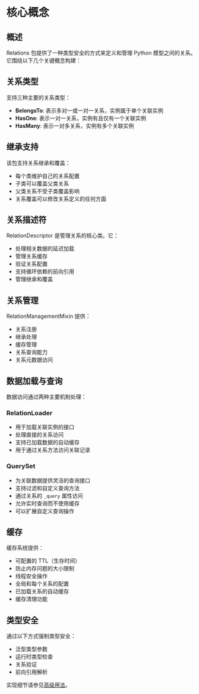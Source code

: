 # 核心概念

## 概述

Relations 包提供了一种类型安全的方式来定义和管理 Python 模型之间的关系。它围绕以下几个关键概念构建：

## 关系类型

支持三种主要的关系类型：

- **BelongsTo**: 表示多对一或一对一关系，实例属于单个关联实例
- **HasOne**: 表示一对一关系，实例有且仅有一个关联实例
- **HasMany**: 表示一对多关系，实例有多个关联实例

## 继承支持

该包支持关系继承和覆盖：

- 每个类维护自己的关系配置
- 子类可以覆盖父类关系
- 父类关系不受子类覆盖影响
- 关系覆盖可以修改关系定义的任何方面

## 关系描述符

RelationDescriptor 是管理关系的核心类。它：

- 处理相关数据的延迟加载
- 管理关系缓存
- 验证关系配置
- 支持循环依赖的前向引用
- 管理继承和覆盖

## 关系管理

RelationManagementMixin 提供：

- 关系注册
- 继承处理
- 缓存管理
- 关系查询能力
- 关系元数据访问

## 数据加载与查询

数据访问通过两种主要机制处理：

### RelationLoader
- 用于加载关联实例的接口
- 处理直接的关系访问
- 支持已加载数据的自动缓存
- 用于通过关系方法访问关联记录

### QuerySet
- 为关联数据提供灵活的查询接口
- 支持过滤和自定义查询方法
- 通过关系的 `_query` 属性访问
- 允许实时查询而不使用缓存
- 可以扩展自定义查询操作

## 缓存

缓存系统提供：

- 可配置的 TTL（生存时间）
- 防止内存问题的大小限制
- 线程安全操作
- 全局和每个关系的配置
- 已加载关系的自动缓存
- 缓存清理功能

## 类型安全

通过以下方式强制类型安全：

- 泛型类型参数
- 运行时类型检查
- 关系验证
- 前向引用解析

实现细节请参见[高级用法](advanced-usage.md)。